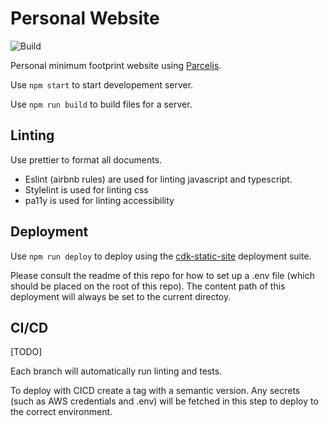 # Personal Website

![Build](https://github.com/drinkataco/jo.shw.al/actions/workflows/main.yaml/badge.svg)

Personal minimum footprint website using [Parceljs](https://parceljs.org/).

Use `npm start` to start developement server.

Use `npm run build` to build files for a server.

## Linting

Use prettier to format all documents.

- Eslint (airbnb rules) are used for linting javascript and typescript.
- Stylelint is used for linting css
- pa11y is used for linting accessibility

## Deployment

Use `npm run deploy` to deploy using the [cdk-static-site](https://github.com/drinkataco/cdk-static-site) deployment suite.

Please consult the readme of this repo for how to set up a .env file (which should be placed on the root of this repo). The content path of this deployment will always be set to the current directoy.

## CI/CD

[TODO]

Each branch will automatically run linting and tests.

To deploy with CICD create a tag with a semantic version. Any secrets (such as AWS credentials and .env) will be fetched in this step to deploy to the correct environment.
